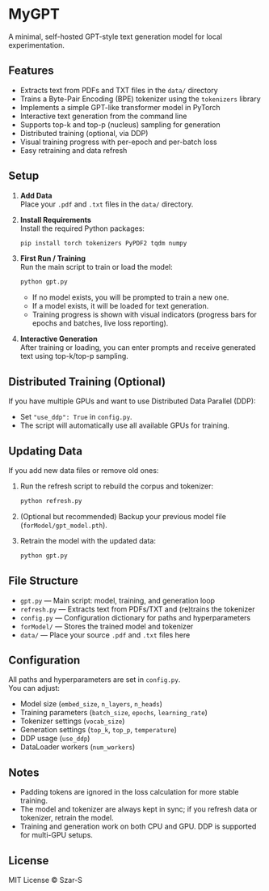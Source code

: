 # MyGPT

A minimal, self-hosted GPT-style text generation model for local experimentation.

## Features

- Extracts text from PDFs and TXT files in the `data/` directory
- Trains a Byte-Pair Encoding (BPE) tokenizer using the `tokenizers` library
- Implements a simple GPT-like transformer model in PyTorch
- Interactive text generation from the command line
- Supports top-k and top-p (nucleus) sampling for generation
- Distributed training (optional, via DDP)
- Visual training progress with per-epoch and per-batch loss
- Easy retraining and data refresh

## Setup

1. **Add Data**  
   Place your `.pdf` and `.txt` files in the `data/` directory.

2. **Install Requirements**  
   Install the required Python packages:
   ```sh
   pip install torch tokenizers PyPDF2 tqdm numpy
   ```

3. **First Run / Training**  
   Run the main script to train or load the model:
   ```sh
   python gpt.py
   ```
   - If no model exists, you will be prompted to train a new one.
   - If a model exists, it will be loaded for text generation.
   - Training progress is shown with visual indicators (progress bars for epochs and batches, live loss reporting).

4. **Interactive Generation**  
   After training or loading, you can enter prompts and receive generated text using top-k/top-p sampling.

## Distributed Training (Optional)

If you have multiple GPUs and want to use Distributed Data Parallel (DDP):

- Set `"use_ddp": True` in `config.py`.
- The script will automatically use all available GPUs for training.

## Updating Data

If you add new data files or remove old ones:

1. Run the refresh script to rebuild the corpus and tokenizer:
   ```sh
   python refresh.py
   ```

2. (Optional but recommended) Backup your previous model file (`forModel/gpt_model.pth`).

3. Retrain the model with the updated data:
   ```sh
   python gpt.py
   ```

## File Structure

- `gpt.py` — Main script: model, training, and generation loop
- `refresh.py` — Extracts text from PDFs/TXT and (re)trains the tokenizer
- `config.py` — Configuration dictionary for paths and hyperparameters
- `forModel/` — Stores the trained model and tokenizer
- `data/` — Place your source `.pdf` and `.txt` files here

## Configuration

All paths and hyperparameters are set in `config.py`.  
You can adjust:
- Model size (`embed_size`, `n_layers`, `n_heads`)
- Training parameters (`batch_size`, `epochs`, `learning_rate`)
- Tokenizer settings (`vocab_size`)
- Generation settings (`top_k`, `top_p`, `temperature`)
- DDP usage (`use_ddp`)
- DataLoader workers (`num_workers`)

## Notes

- Padding tokens are ignored in the loss calculation for more stable training.
- The model and tokenizer are always kept in sync; if you refresh data or tokenizer, retrain the model.
- Training and generation work on both CPU and GPU. DDP is supported for multi-GPU setups.

## License

MIT License © Szar-S